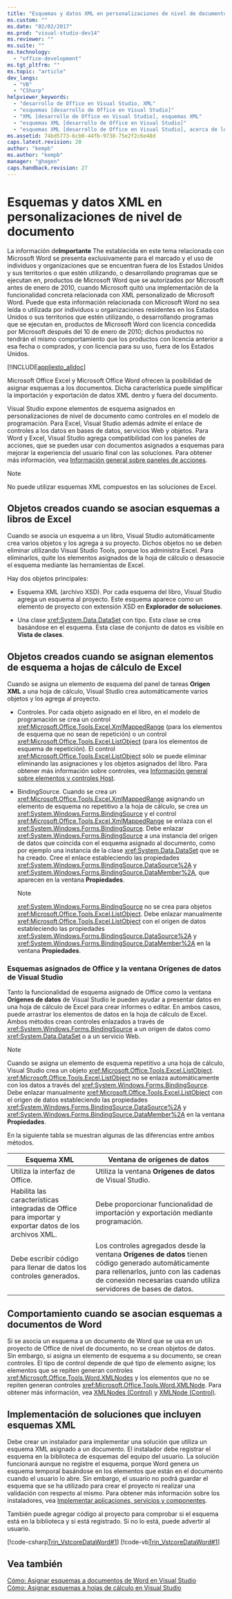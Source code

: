 ```yaml
---
title: "Esquemas y datos XML en personalizaciones de nivel de documento"
ms.custom: ""
ms.date: "02/02/2017"
ms.prod: "visual-studio-dev14"
ms.reviewer: ""
ms.suite: ""
ms.technology: 
  - "office-development"
ms.tgt_pltfrm: ""
ms.topic: "article"
dev_langs: 
  - "VB"
  - "CSharp"
helpviewer_keywords: 
  - "desarrollo de Office en Visual Studio, XML"
  - "esquemas [desarrollo de Office en Visual Studio]"
  - "XML [desarrollo de Office en Visual Studio], esquemas XML"
  - "esquemas XML [desarrollo de Office en Visual Studio]"
  - "esquemas XML [desarrollo de Office en Visual Studio], acerca de los datos y esquemas XML"
ms.assetid: 74bd5773-6cb0-44fb-9738-75e2f2c6e48d
caps.latest.revision: 28
author: "kempb"
ms.author: "kempb"
manager: "ghogen"
caps.handback.revision: 27
---
```

# Esquemas y datos XML en personalizaciones de nivel de documento
  La información de**Importante** The establecida en este tema relacionada con Microsoft Word se presenta exclusivamente para el marcado y el uso de individuos y organizaciones que se encuentran fuera de los Estados Unidos y sus territorios o que estén utilizando, o desarrollando programas que se ejecutan en, productos de Microsoft Word que se autorizados por Microsoft antes de enero de 2010, cuando Microsoft quitó una implementación de la funcionalidad concreta relacionada con XML personalizado de Microsoft Word.  Puede que esta información relacionada con Microsoft Word no sea leída o utilizada por individuos u organizaciones residentes en los Estados Unidos o sus territorios que estén utilizando, o desarrollando programas que se ejecutan en, productos de Microsoft Word con licencia concedida por Microsoft después del 10 de enero de 2010; dichos productos no tendrán el mismo comportamiento que los productos con licencia anterior a esa fecha o comprados, y con licencia para su uso, fuera de los Estados Unidos.  
  
 [!INCLUDE[appliesto_alldoc](../vsto/includes/appliesto-alldoc-md.md)]  
  
 Microsoft Office Excel y Microsoft Office Word ofrecen la posibilidad de asignar esquemas a los documentos.  Dicha característica puede simplificar la importación y exportación de datos XML dentro y fuera del documento.  
  
 Visual Studio expone elementos de esquema asignados en personalizaciones de nivel de documento como controles en el modelo de programación.  Para Excel, Visual Studio además admite el enlace de controles a los datos en bases de datos, servicios Web y objetos.  Para Word y Excel, Visual Studio agrega compatibilidad con los paneles de acciones, que se pueden usar con documentos asignados a esquemas para mejorar la experiencia del usuario final con las soluciones.  Para obtener más información, vea [Información general sobre paneles de acciones](../vsto/actions-pane-overview.md).  
  
> [!NOTE]  
>  No puede utilizar esquemas XML compuestos en las soluciones de Excel.  
  
## Objetos creados cuando se asocian esquemas a libros de Excel  
 Cuando se asocia un esquema a un libro, Visual Studio automáticamente crea varios objetos y los agrega a su proyecto.  Dichos objetos no se deben eliminar utilizando Visual Studio Tools, porque los administra Excel.  Para eliminarlos, quite los elementos asignados de la hoja de cálculo o desasocie el esquema mediante las herramientas de Excel.  
  
 Hay dos objetos principales:  
  
-   Esquema XML \(archivo XSD\).  Por cada esquema del libro, Visual Studio agrega un esquema al proyecto.  Este esquema aparece como un elemento de proyecto con extensión XSD en **Explorador de soluciones**.  
  
-   Una clase <xref:System.Data.DataSet> con tipo.  Esta clase se crea basándose en el esquema.  Esta clase de conjunto de datos es visible en **Vista de clases**.  
  
## Objetos creados cuando se asignan elementos de esquema a hojas de cálculo de Excel  
 Cuando se asigna un elemento de esquema del panel de tareas **Origen XML** a una hoja de cálculo, Visual Studio crea automáticamente varios objetos y los agrega al proyecto.  
  
-   Controles.  Por cada objeto asignado en el libro, en el modelo de programación se crea un control <xref:Microsoft.Office.Tools.Excel.XmlMappedRange> \(para los elementos de esquema que no sean de repetición\) o un control  <xref:Microsoft.Office.Tools.Excel.ListObject> \(para los elementos de esquema de repetición\).  El control <xref:Microsoft.Office.Tools.Excel.ListObject> sólo se puede eliminar eliminando las asignaciones y los objetos asignados del libro.  Para obtener más información sobre controles, vea [Información general sobre elementos y controles Host](../vsto/host-items-and-host-controls-overview.md).  
  
-   BindingSource.  Cuando se crea un <xref:Microsoft.Office.Tools.Excel.XmlMappedRange> asignando un elemento de esquema no repetitivo a la hoja de cálculo, se crea un <xref:System.Windows.Forms.BindingSource> y el control <xref:Microsoft.Office.Tools.Excel.XmlMappedRange> se enlaza con el <xref:System.Windows.Forms.BindingSource>.  Debe enlazar <xref:System.Windows.Forms.BindingSource> a una instancia del origen de datos que coincida con el esquema asignado al documento, como por ejemplo una instancia de la clase <xref:System.Data.DataSet> que se ha creado.  Cree el enlace estableciendo las propiedades <xref:System.Windows.Forms.BindingSource.DataSource%2A> y <xref:System.Windows.Forms.BindingSource.DataMember%2A>, que aparecen en la ventana **Propiedades**.  
  
    > [!NOTE]  
    >  <xref:System.Windows.Forms.BindingSource> no se crea para objetos <xref:Microsoft.Office.Tools.Excel.ListObject>.  Debe enlazar manualmente <xref:Microsoft.Office.Tools.Excel.ListObject> con el origen de datos estableciendo las propiedades <xref:System.Windows.Forms.BindingSource.DataSource%2A> y <xref:System.Windows.Forms.BindingSource.DataMember%2A> en la ventana **Propiedades**.  
  
### Esquemas asignados de Office y la ventana Orígenes de datos de Visual Studio  
 Tanto la funcionalidad de esquema asignado de Office como la ventana **Orígenes de datos** de Visual Studio le pueden ayudar a presentar datos en una hoja de cálculo de Excel para crear informes o editar.  En ambos casos, puede arrastrar los elementos de datos en la hoja de cálculo de Excel.  Ambos métodos crean controles enlazados a través de <xref:System.Windows.Forms.BindingSource> a un origen de datos como <xref:System.Data.DataSet> o a un servicio Web.  
  
> [!NOTE]  
>  Cuando se asigna un elemento de esquema repetitivo a una hoja de cálculo, Visual Studio crea un objeto <xref:Microsoft.Office.Tools.Excel.ListObject>.  <xref:Microsoft.Office.Tools.Excel.ListObject> no se enlaza automáticamente con los datos a través del <xref:System.Windows.Forms.BindingSource>.  Debe enlazar manualmente <xref:Microsoft.Office.Tools.Excel.ListObject> con el origen de datos estableciendo las propiedades <xref:System.Windows.Forms.BindingSource.DataSource%2A> y <xref:System.Windows.Forms.BindingSource.DataMember%2A> en la ventana **Propiedades**.  
  
 En la siguiente tabla se muestran algunas de las diferencias entre ambos métodos.  
  
|Esquema XML|Ventana de orígenes de datos|  
|-----------------|----------------------------------|  
|Utiliza la interfaz de Office.|Utiliza la ventana **Orígenes de datos** de Visual Studio.|  
|Habilita las características integradas de Office para importar y exportar datos de los archivos XML.|Debe proporcionar funcionalidad de importación y exportación mediante programación.|  
|Debe escribir código para llenar de datos los controles generados.|Los controles agregados desde la ventana **Orígenes de datos** tienen código generado automáticamente para rellenarlos, junto con las cadenas de conexión necesarias cuando utiliza servidores de bases de datos.|  
  
## Comportamiento cuando se asocian esquemas a documentos de Word  
 Si se asocia un esquema a un documento de Word que se usa en un proyecto de Office de nivel de documento, no se crean objetos de datos.  Sin embargo, si asigna un elemento de esquema a su documento, se crean controles.  El tipo de control depende de qué tipo de elemento asigne; los elementos que se repiten generan controles <xref:Microsoft.Office.Tools.Word.XMLNodes> y los elementos que no se repiten generan controles <xref:Microsoft.Office.Tools.Word.XMLNode>.  Para obtener más información, vea [XMLNodes &#40;Control&#41;](../vsto/xmlnodes-control.md) y [XMLNode &#40;Control&#41;](../vsto/xmlnode-control.md).  
  
## Implementación de soluciones que incluyen esquemas XML  
 Debe crear un instalador para implementar una solución que utiliza un esquema XML asignado a un documento.  El instalador debe registrar el esquema en la biblioteca de esquemas del equipo del usuario.  La solución funcionará aunque no registre el esquema, porque Word genera un esquema temporal basándose en los elementos que están en el documento cuando el usuario lo abre.  Sin embargo, el usuario no podrá guardar el esquema que se ha utilizado para crear el proyecto ni realizar una validación con respecto al mismo.  Para obtener más información sobre los instaladores, vea [Implementar aplicaciones, servicios y componentes](../deployment/deploying-applications-services-and-components.md).  
  
 También puede agregar código al proyecto para comprobar si el esquema está en la biblioteca y si está registrado.  Si no lo está, puede advertir al usuario.  
  
 [!code-csharp[Trin_VstcoreDataWord#1](../snippets/csharp/VS_Snippets_OfficeSP/Trin_VstcoreDataWord/CS/ThisDocument.cs#1)]
 [!code-vb[Trin_VstcoreDataWord#1](../snippets/visualbasic/VS_Snippets_OfficeSP/Trin_VstcoreDataWord/VB/ThisDocument.vb#1)]  
  
## Vea también  
 [Cómo: Asignar esquemas a documentos de Word en Visual Studio](../vsto/how-to-map-schemas-to-word-documents-inside-visual-studio.md)   
 [Cómo: Asignar esquemas a hojas de cálculo en Visual Studio](../vsto/how-to-map-schemas-to-worksheets-inside-visual-studio.md)  
  
  